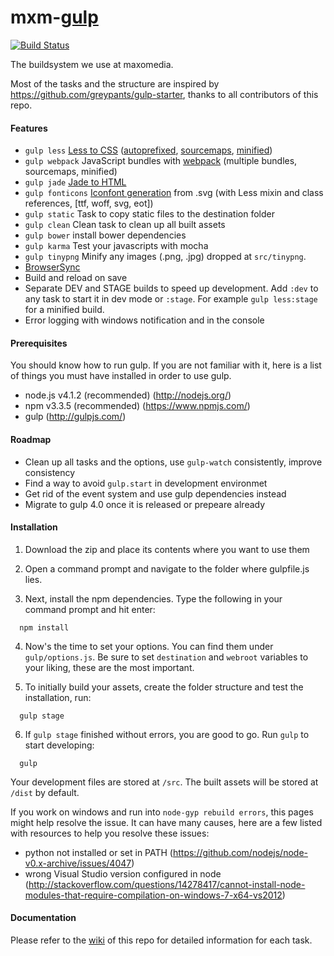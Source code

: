 # mxm-[gulp](https://github.com/gulpjs/gulp)
[![Build Status](https://travis-ci.org/maxomedia/mxm-gulp.svg?branch=develop)](https://travis-ci.org/maxomedia/mxm-gulp)

The buildsystem we use at maxomedia.

Most of the tasks and the structure are inspired by https://github.com/greypants/gulp-starter, thanks to all contributors of this repo.

#### Features
- `gulp less` [Less to CSS](https://github.com/plus3network/gulp-less) ([autoprefixed](https://github.com/sindresorhus/gulp-autoprefixer), [sourcemaps](https://github.com/floridoo/gulp-sourcemaps), [minified](https://github.com/jonathanepollack/gulp-minify-css/))
- `gulp webpack` JavaScript bundles with [webpack](https://github.com/webpack/webpack) (multiple bundles, sourcemaps, minified)
- `gulp jade` [Jade to HTML](https://github.com/phated/gulp-jade)
- `gulp fonticons` [Iconfont generation](https://github.com/backflip/gulp-iconfont-css) from .svg (with Less mixin and class references, [ttf, woff, svg, eot])
- `gulp static` Task to copy static files to the destination folder
- `gulp clean` Clean task to clean up all built assets
- `gulp bower` install bower dependencies
- `gulp karma` Test your javascripts with mocha
- `gulp tinypng` Minify any images (.png, .jpg) dropped at `src/tinypng`.
- [BrowserSync](https://github.com/BrowserSync/browser-sync)
- Build and reload on save
- Separate DEV and STAGE builds to speed up development. Add `:dev` to any task to start it in dev mode or `:stage`. For example `gulp less:stage` for a minified build.
- Error logging with windows notification and in the console

#### Prerequisites
You should know how to run gulp. If you are not familiar with it, here is a list of things you must have installed in order to use gulp.
- node.js v4.1.2 (recommended) (http://nodejs.org/)
- npm v3.3.5 (recommended) (https://www.npmjs.com/)
- gulp (http://gulpjs.com/)

#### Roadmap
- Clean up all tasks and the options, use `gulp-watch` consistently, improve consistency
- Find a way to avoid `gulp.start` in development environmet
- Get rid of the event system and use gulp dependencies instead
- Migrate to gulp 4.0 once it is released or prepeare already

#### Installation
1. Download the zip and place its contents where you want to use them

2. Open a command prompt and navigate to the folder where gulpfile.js lies.

3. Next, install the npm dependencies. Type the following in your command prompt and hit enter:
  ```shell
    npm install
  ```

4.  Now's the time to set your options. You can find them under `gulp/options.js`. Be sure to set `destination` and `webroot` variables to your liking, these are the most important.

5.  To initially build your assets, create the folder structure and test the installation, run:
  ```shell
    gulp stage
  ```

6. If `gulp stage` finished without errors, you are good to go. Run `gulp` to start developing:
  ```shell
    gulp
  ```
  
  Your development files are stored at `/src`. The built assets will be stored at `/dist` by default.
  
If you work on windows and run into `node-gyp rebuild errors`, this pages might help resolve the issue. It can have many causes, here are a few listed with resources to help you resolve these issues:
 - python not installed or set in PATH (https://github.com/nodejs/node-v0.x-archive/issues/4047)
 - wrong Visual Studio version configured in node (http://stackoverflow.com/questions/14278417/cannot-install-node-modules-that-require-compilation-on-windows-7-x64-vs2012)

#### Documentation
Please refer to the [wiki](https://github.com/maxomedia/mxm-gulp/wiki) of this repo for detailed information for each task.
